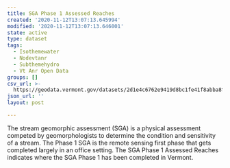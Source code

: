 ```yaml
---
title: SGA Phase 1 Assessed Reaches
created: '2020-11-12T13:07:13.645994'
modified: '2020-11-12T13:07:13.646001'
state: active
type: dataset
tags:
  - Isothemewater
  - Nodevtanr
  - Subthemehydro
  - Vt Anr Open Data
groups: []
csv_url: >-
  https://geodata.vermont.gov/datasets/2d1e4c6762e9419d8bc1fe41f8abba8f_169.csv?outSR=%7B%22latestWkid%22%3A32145%2C%22wkid%22%3A32145%7D
json_url: ''
layout: post

---
```

<div style='text-align:Left;'><p><span><span>The stream geomorphic assessment (SGA) is a physical assessment competed by geomorphologists to determine the condition and sensitivity of a stream.   The Phase 1 SGA is the remote sensing first phase that gets completed largely in an office setting.  The SGA Phase 1 Assessed Reaches indicates where the SGA Phase 1 has been completed in Vermont.    </span></span></p></div>
